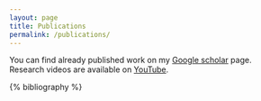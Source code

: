 ```yaml
---
layout: page
title: Publications
permalink: /publications/
---
```


You can find already published work on my <a href="https://scholar.google.ch/citations?user=N_tCEl8AAAAJ" target="_blank">Google scholar</a> page.<br> Research videos are available on <a href="https://www.youtube.com/watch?v=GiqNQdzc5TI&list=PL_pAoq5jKzdPDlFBnwx8lq74izpVefdZg" target="_blank">YouTube</a>.

{% bibliography %}

